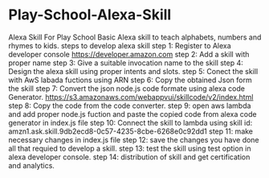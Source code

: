 # Play-School-Alexa-Skill
Alexa Skill For Play School
Basic Alexa skill to teach alphabets, numbers and rhymes to kids.
steps to develop alexa skill
step 1: Register to Alexa developer console 
https://developer.amazon.com
step 2: Add a skill with proper name
step 3: Give a suitable invocation name to the skill
step 4: Design the alexa skill using proper intents and slots.
step 5: Conect the skill with AwS labada fuctions using ARN
step 6: Copy the obtained Json form the skill 
step 7: Convert the json node.js code formate using alexa code Generator.
https://s3.amazonaws.com/webappvui/skillcode/v2/index.html
step 8: Copy the code from the code converter.
step 9: open aws lambda and add proper node.js fuction and paste the copied code from alexa code generator in index.js file
step 10: Connect the skill to lambda using skill id: amzn1.ask.skill.9db2ecd8-0c57-4235-8cbe-6268e0c92dd1
step 11: make necessary changes in index.js file
step 12: save the changes you have done all that requied to develop a skill.
step 13: test the skill using test option in alexa developer console.
step 14: distribution of skill and get certification and analytics.





  
